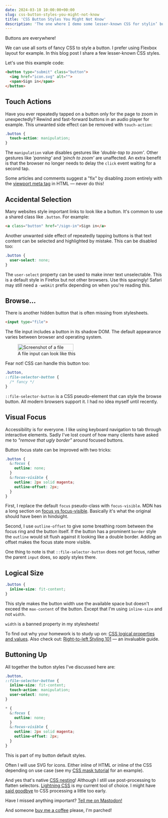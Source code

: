 ```yaml
---
date: 2024-03-10 10:00:00+00:00
slug: css-button-styles-you-might-not-know
title: 'CSS Button Styles You Might Not Know'
description: 'The one where I demo some lesser-known CSS for stylin’ buttons'
---
```

Buttons are everywhere!

We can use all sorts of fancy CSS to style a button. I prefer using Flexbox layout for example. In this blog post I share a few lesser-known CSS styles.

Let's use this example code:

```html
<button type="submit" class="button">
  <img href="icon.svg" alt="">
  <span>Sign in</span>
</button>
```

## Touch Actions

Have you ever repeatedly tapped on a button only for the page to zoom in unexpectedly? Rewind and fast-forward buttons in an audio player for example. This unwanted side effect can be removed with `touch-action`:

```css
.button {
  touch-action: manipulation;
}
```

The `manipulation` value disables gestures like *'double-tap to zoom'*. Other gestures like *'panning'* and *'pinch to zoom'* are unaffected. An extra benefit is that the browser no longer needs to delay the `click` event waiting for a second tap.

Some articles and comments suggest a "fix" by disabling zoom entirely with the [viewport meta tag](https://developer.mozilla.org/en-US/docs/Web/HTML/Viewport_meta_tag) in HTML — never do this!

## Accidental Selection

Many websites style important links to look like a button. It's common to use a shared class like `.button`. For example:

```html
<a class="button" href="/sign-in">Sign in</a>
```

Another unwanted side effect of repeatedly tapping buttons is that text content can be selected and highlighted by mistake. This can be disabled too:

```css
.button {
  user-select: none;
}
```

The `user-select` property can be used to make inner text unselectable. This is a default style in Firefox but not other browsers. Use this sparingly! Safari may still need a `-webkit` prefix depending on when you're reading this.

## Browse...

There is another hidden button that is often missing from stylesheets.

```html
<input type="file">
```

The file input includes a button in its shadow DOM. The default appearance varies between browser and operating system.

<figure class="Image">
  <img
    loading="lazy"
    fetchpriority="low"
    src="/images/blog/2024/browse-file-input.avif"
    alt="Screenshot of a file input rendered by Firefox on macOS"
    width="178"
    height="22">
    <figcaption>A file input can look like this</figcaption>
</figure>

Fear not! CSS can handle this button too:

```css
.button,
::file-selector-button {
  /* fancy */
}
```

`::file-selector-button` is a CSS pseudo-element that can style the browse button. All modern browsers support it. I had no idea myself until recently.

## Visual Focus

Accessibility is for everyone. I like using keyboard navigation to tab through interactive elements. Sadly I've lost count of how many clients have asked me to *"remove that ugly border"* around focused buttons.

Button focus state can be improved with two tricks:

```css
.button {
  &:focus {
    outline: none;
  }
  &:focus-visible {
    outline: 2px solid magenta;
    outline-offset: 2px;
  }
}
```

First, I replace the default `focus` pseudo-class with `focus-visible`. MDN has a long section on [focus vs focus-visible](https://developer.mozilla.org/en-US/docs/Web/CSS/:focus-visible#focus_vs_focus-visible). Basically it's what the original should have been in hindsight.

Second, I use `outline-offset` to give some breathing room between the focus ring and the button itself. If the button has a prominent `border` style the `outline` would sit flush against it looking like a double border. Adding an offset makes the focus state more visible.

One thing to note is that `::file-selector-button` does not get focus, rather the parent `input` does, so apply styles there.

## Logical Size

```css
.button {
  inline-size: fit-content;
}
```

This style makes the button width use the available space but doesn't exceed the `max-content` of the button. Except that I'm using `inline-size` and not `width`.

`width` is a banned property in my stylesheets!

To find out why your homework is to study up on: [CSS logical properties and values](https://developer.mozilla.org/en-US/docs/Web/CSS/CSS_logical_properties_and_values). Also check out: [Right-to-left Styling 101](https://rtlstyling.com/posts/rtl-styling) — an invaluable guide.

## Buttoning Up

All together the button styles I've discussed here are:

```css
.button,
::file-selector-button {
  inline-size: fit-content;
  touch-action: manipulation;
  user-select: none;
}

* {
  &:focus {
    outline: none;
  }
  &:focus-visible {
    outline: 2px solid magenta;
    outline-offset: 2px;
  }
}
```

This is part of my button default styles.

Often I will use SVG for icons. Either inline of HTML or inline of the CSS depending on use case (see my [CSS mask tutorial](/2024/01/19/svg-icons-with-css-masks/) for an example).

And yes that's native [CSS nesting](https://developer.mozilla.org/en-US/docs/Web/CSS/Nesting_selector)! Although I still use post-processing to flatten selectors. [Lightning CSS](https://lightningcss.dev/) is my current tool of choice. I might have [said goodbye](/2023/05/15/css-upgrades-spring-2023-edition/) to CSS processing a little too early.

Have I missed anything important? [Tell me on Mastodon!](https://fosstodon.org/@tduyng)

And someone [buy me a coffee](/tip/) please, I'm parched!
